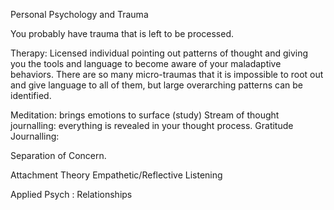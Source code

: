 Personal Psychology and Trauma

You probably have trauma that is left to be processed. 

Therapy: Licensed individual pointing out patterns of thought and giving you the tools and language to become aware of your maladaptive behaviors.
There are so many micro-traumas that it is impossible to root out and give language to all of them, but large overarching patterns can be identified. 

Meditation: brings emotions to surface (study)
Stream of thought journalling: everything is revealed in your thought process. 
Gratitude Journalling: 

Separation of Concern.

Attachment Theory
Empathetic/Reflective Listening

Applied Psych : Relationships

